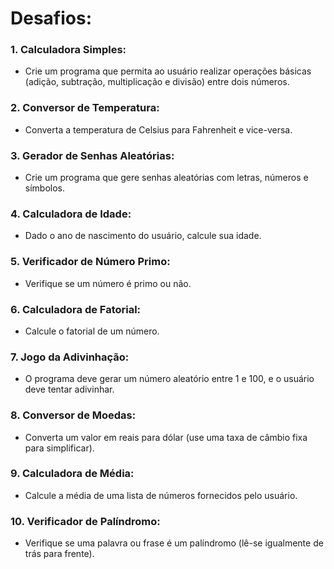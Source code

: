 # Desafios:
### 1. Calculadora Simples: 
- Crie um programa que permita ao usuário realizar operações básicas (adição, subtração, multiplicação e divisão) entre dois números.
### 2. Conversor de Temperatura: 
- Converta a temperatura de Celsius para Fahrenheit e vice-versa.
### 3. Gerador de Senhas Aleatórias: 
- Crie um programa que gere senhas aleatórias com letras, números e símbolos.
### 4. Calculadora de Idade: 
- Dado o ano de nascimento do usuário, calcule sua idade.
### 5. Verificador de Número Primo: 
- Verifique se um número é primo ou não.
### 6. Calculadora de Fatorial: 
- Calcule o fatorial de um número.
### 7. Jogo da Adivinhação: 
- O programa deve gerar um número aleatório entre 1 e 100, e o usuário deve tentar adivinhar.
### 8. Conversor de Moedas: 
- Converta um valor em reais para dólar (use uma taxa de câmbio fixa para simplificar).
### 9. Calculadora de Média: 
- Calcule a média de uma lista de números fornecidos pelo usuário.
### 10. Verificador de Palíndromo: 
- Verifique se uma palavra ou frase é um palíndromo (lê-se igualmente de trás para frente).

